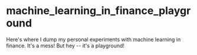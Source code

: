 # machine_learning_in_finance_playground
Here's where I dump my personal experiments with machine learning in finance. It's a mess! But hey -- it's a playground!
